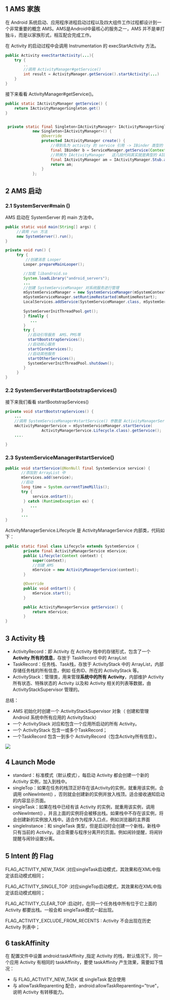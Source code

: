 ## 1 AMS 家族

在 Android 系统启动、应用程序进程启动过程以及四大组件工作过程都设计到一个非常重要的概念 AMS。AMS是Android中最核心的服务之一，AMS 并不是单打独斗，而是以家族形式，相互配合完成工作。

在 Activity 的启动过程中会调用 Instrumentation 的 execStartActivity 方法。

```java
public Activity execStartActivity(...){
    try {
        ..
        //调用 ActivityManager#getService() 
        int result = ActivityManager.getService().startActivity(...)    
    }
}
```

接下来看看 ActivityManager#getService()。

```java
public static IActivityManager getService() {
    return IActivityManagerSingleton.get()    
}


 private static final Singleton<IActivityManager> IActivityManagerSingleton =
            new Singleton<IActivityManager>() {
                @Override
                protected IActivityManager create() {
                    //得到名为 activity 的 service 引用 -> IBinder 类型的 AMS 引用。
                    final IBinder b = ServiceManager.getService(Context.ACTIVITY_SERVICE);
                    //转换为 IActivityManager   这几段代码其实就是典型的 AIDL 应用
                    final IActivityManager am = IActivityManager.Stub.asInterface(b);
                    return am;
                }
            };

```

## 2 AMS 启动

### 2.1 SystemServer#main ()

AMS 启动在 SystemServer 的 main 方法中。

```java
public static void main(String[] args) {
     //调用 run 方法
     new SystemServer().run();
}

private void run() {
     try {
         //创建消息 Looper
        Looper.prepareMainLooper();

        //加载 libandroid.so
        System.loadLibrary("android_servers");
        ...
        //创建 SystemServiceManager 对系统服务进行管理   
        mSystemServiceManager = new SystemServiceManager(mSystemContext);
        mSystemServiceManager.setRuntimeRestarted(mRuntimeRestart);
        LocalServices.addService(SystemServiceManager.class, mSystemServiceManager);
            
        SystemServerInitThreadPool.get();
        } finally {
           ...
        }
        try {
          //启动引导服务  AMS、PMS等
          startBootstrapServices();
          //启动核心服务  
          startCoreServices();
          //启动其他服务  
          startOtherServices();
          SystemServerInitThreadPool.shutdown();
        }
     }
}
```

### 2.2 SystemServer#startBootstrapServices()

接下来我们看看 startBootstrapServices()

```java
private void startBootstrapServices() {
    ...
    //调用 SystemServiceManager#startService() 参数是 ActivityManagerService.Lifecycle.class   
    mActivityManagerService = mSystemServiceManager.startService(
                ActivityManagerService.Lifecycle.class).getService();
    ....
    
}
```

### 2.3 SystemServiceManager#startService()

```java
public void startService(@NonNull final SystemService service) {
       //添加到 ArrayList 中
       mServices.add(service);
       //启动
       long time = System.currentTimeMillis();
       try {
            service.onStart();
        } catch (RuntimeException ex) {
           ...
       }
       ...
}
```

 ActivityManagerService.Lifecycle 是 ActivityManagerService 内部类，代码如下：

```java
public static final class Lifecycle extends SystemService {
        private final ActivityManagerService mService;
        public Lifecycle(Context context) {
            super(context);
            //创建 AMS
            mService = new ActivityManagerService(context);
        }

        @Override
        public void onStart() {
            mService.start();
        }

        public ActivityManagerService getService() {
            return mService;
        }
}
```

## 3 Activity 栈

* ActivityRecord：即 Activity 在 Activity 栈中的存储形式，包含了一个 **Activity 所有的信息**，存放于 TaskRecord 中的 ArrayList
* TaskRecord：任务栈、Task栈，存放于 ActivityStack 中的 ArrayList，内部存储任务栈的所有信息，例如 任务ID、所在的 ActivityStack 等。
* ActivityStack：管理类，用来管理**系统中的所有 Activity**，内部维护 Activity 所有状态、特殊状态的 Activity 以及和 Activity 相关的列表等数据，由 ActivityStackSupervisor 管理的。

总结：

* AMS 初始化时创建一个 ActivityStackSupervisor 对象（ 创建和管理 Android 系统中所有应用的 ActivityStack）
* 一个 ActivityStack 对应和包含一个应用所启动的所有 Activity。
* 一个 ActivityStack 包含一或多个TaskRecord；
* 一个TaskRecord 包含一到多个 ActivityRecord（包含Activity所有信息）。

![](../asset/Activity栈.png)

## 4 Launch Mode

* standard：标准模式（默认模式），每启动 Activity 都会创建一个新的 Activity 实例，加入到栈中。
* singleTop：如果在任务的栈顶正好存在该Activity的实例，就重用该实例，会调用 onNewIntent() ，否则就会创建新的实例并放入栈顶。适合接收通知启动的内容显示页面。
* singleTask：如果在栈中已经有该 Activity 的实例，就重用该实例，调用 onNewIntent() 。并且上面的实例将会被移出栈。如果栈中不存在该实例，将会创建新的实例放入栈中。适合作为程序入口点，例如浏览器的主界面
* singleInstance：和 singleTask 类型，但是启动时会创建一个新栈，新栈中只有当前的 Activity。适合需要与程序分离开的页面。例如闹铃提醒，将闹铃提醒与闹铃设置分离。

## 5 Intent 的 Flag

FLAG_ACTIVITY_NEW_TASK :对应singleTask启动模式，其效果和在XML中指定该启动模式相同；

FLAG_ACTIVITY_SINGLE_TOP :对应singleTop启动模式，其效果和在XML中指定该启动模式相同；

FLAG_ACTIVITY_CLEAR_TOP :启动时，在同一个任务栈中所有位于它上面的 Activity 都要出栈。一般会和 singleTask模式一起出现。

FLAG_ACTIVITY_EXCLUDE_FROM_RECENTS : Activity 不会出现在历史 Activity 列表中；

## 6 taskAffinity

在 配置文件中设置 android:taskAffinity ,指定 Activity 的栈，默认情况下，同一个应用 Activity 有相同的 taskAffinity，要使 taskAffinity 产生效果，需要如下情况：

* 与 FLAG_ACTIVITY_NEW_TASK 或 singleTask 配合使用
* 与 allowTaskReparenting 配合，android:allowTaskReparenting="true"，说明 Activity 有转移能力。